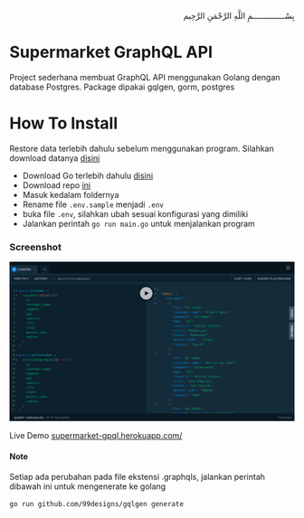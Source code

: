 <p align="right">
بِسْــــــــــــــمِ اللَّهِ الرَّحْمَنِ الرَّحِيم 
</p>

# Supermarket GraphQL API

Project sederhana membuat GraphQL API menggunakan Golang dengan database Postgres. Package dipakai gqlgen, gorm, postgres

# How To Install

Restore data terlebih dahulu sebelum menggunakan program.
Silahkan download datanya [disini](https://drive.google.com/uc?export=download&id=1jmbhhgUJN-ITSd8r0HaTyDT68noDd45r)
- Download Go terlebih dahulu [disini](https://golang.org/dl/)
- Download repo [ini](https://github.com/afrizal423/go-supermarket-gpql/archive/master.zip)
- Masuk kedalam foldernya
- Rename file ```.env.sample``` menjadi ```.env```
- buka file ```.env```, silahkan ubah sesuai konfigurasi yang dimiliki
- Jalankan perintah ```go run main.go``` untuk menjalankan program

### Screenshot

![gqlgen](gpql.png)

Live Demo [supermarket-gpql.herokuapp.com/](https://supermarket-gpql.herokuapp.com/)

#### Note

Setiap ada perubahan pada file ekstensi .graphqls, jalankan perintah dibawah ini untuk mengenerate ke golang
```
go run github.com/99designs/gqlgen generate
```